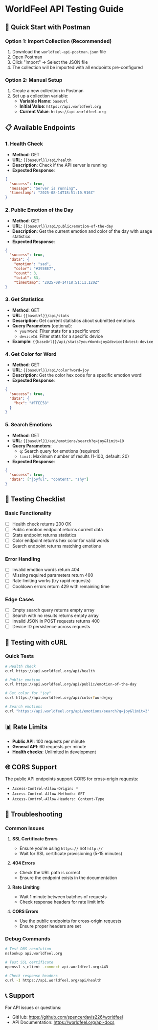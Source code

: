 # WorldFeel API Testing Guide

## 🚀 Quick Start with Postman

### Option 1: Import Collection (Recommended)

1. Download the `worldfeel-api-postman.json` file
2. Open Postman
3. Click "Import" → Select the JSON file
4. The collection will be imported with all endpoints pre-configured

### Option 2: Manual Setup

1. Create a new collection in Postman
2. Set up a collection variable:
   - **Variable Name**: `baseUrl`
   - **Initial Value**: `https://api.worldfeel.org`
   - **Current Value**: `https://api.worldfeel.org`

## 📋 Available Endpoints

### 1. Health Check

- **Method**: GET
- **URL**: `{{baseUrl}}/api/health`
- **Description**: Check if the API server is running
- **Expected Response**:

```json
{
  "success": true,
  "message": "Server is running",
  "timestamp": "2025-08-14T18:51:10.916Z"
}
```

### 2. Public Emotion of the Day

- **Method**: GET
- **URL**: `{{baseUrl}}/api/public/emotion-of-the-day`
- **Description**: Get the current emotion and color of the day with usage statistics
- **Expected Response**:

```json
{
  "success": true,
  "data": {
    "emotion": "sad",
    "color": "#395BE7",
    "count": 3,
    "total": 83,
    "timestamp": "2025-08-14T18:51:11.120Z"
}
```

### 3. Get Statistics

- **Method**: GET
- **URL**: `{{baseUrl}}/api/stats`
- **Description**: Get current statistics about submitted emotions
- **Query Parameters** (optional):
  - `yourWord`: Filter stats for a specific word
  - `deviceId`: Filter stats for a specific device
- **Example**: `{{baseUrl}}/api/stats?yourWord=joy&deviceId=test-device`

### 4. Get Color for Word

- **Method**: GET
- **URL**: `{{baseUrl}}/api/color?word=joy`
- **Description**: Get the color hex code for a specific emotion word
- **Expected Response**:

```json
{
  "success": true,
  "data": {
    "hex": "#FFEE58"
  }
}
```

### 5. Search Emotions

- **Method**: GET
- **URL**: `{{baseUrl}}/api/emotions/search?q=joy&limit=10`
- **Query Parameters**:
  - `q`: Search query for emotions (required)
  - `limit`: Maximum number of results (1-100, default: 20)
- **Expected Response**:

```json
{
  "success": true,
  "data": ["joyful", "content", "shy"]
}
```

## 🧪 Testing Checklist

### Basic Functionality

- [ ] Health check returns 200 OK
- [ ] Public emotion endpoint returns current data
- [ ] Stats endpoint returns statistics
- [ ] Color endpoint returns hex color for valid words
- [ ] Search endpoint returns matching emotions

### Error Handling

- [ ] Invalid emotion words return 404
- [ ] Missing required parameters return 400
- [ ] Rate limiting works (try rapid requests)
- [ ] Cooldown errors return 429 with remaining time

### Edge Cases

- [ ] Empty search query returns empty array
- [ ] Search with no results returns empty array
- [ ] Invalid JSON in POST requests returns 400
- [ ] Device ID persistence across requests

## 🔧 Testing with cURL

### Quick Tests

```bash
# Health check
curl https://api.worldfeel.org/api/health

# Public emotion
curl https://api.worldfeel.org/api/public/emotion-of-the-day

# Get color for "joy"
curl https://api.worldfeel.org/api/color?word=joy

# Search emotions
curl "https://api.worldfeel.org/api/emotions/search?q=joy&limit=3"
```

## 📊 Rate Limits

- **Public API**: 100 requests per minute
- **General API**: 60 requests per minute
- **Health checks**: Unlimited in development

## 🌐 CORS Support

The public API endpoints support CORS for cross-origin requests:

- `Access-Control-Allow-Origin: *`
- `Access-Control-Allow-Methods: GET`
- `Access-Control-Allow-Headers: Content-Type`

## 🐛 Troubleshooting

### Common Issues

1. **SSL Certificate Errors**
   - Ensure you're using `https://` not `http://`
   - Wait for SSL certificate provisioning (5-15 minutes)

2. **404 Errors**
   - Check the URL path is correct
   - Ensure the endpoint exists in the documentation

3. **Rate Limiting**
   - Wait 1 minute between batches of requests
   - Check response headers for rate limit info

4. **CORS Errors**
   - Use the public endpoints for cross-origin requests
   - Ensure proper headers are set

### Debug Commands

```bash
# Test DNS resolution
nslookup api.worldfeel.org

# Test SSL certificate
openssl s_client -connect api.worldfeel.org:443

# Check response headers
curl -I https://api.worldfeel.org/api/health
```

## 📞 Support

For API issues or questions:

- GitHub: https://github.com/spencerdavis226/worldfeel
- API Documentation: https://worldfeel.org/api-docs
